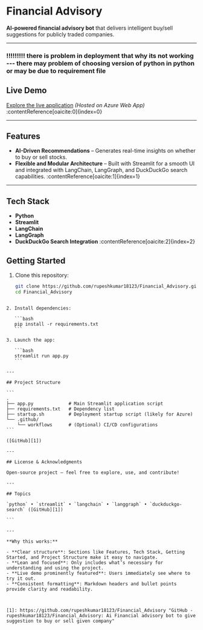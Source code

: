 
# Financial Advisory

**AI-powered financial advisory bot** that delivers intelligent buy/sell suggestions for publicly traded companies.

---
### !!!!!!!!! there is problem in deployment that why its not working --- there may problem of choosing version of python in python  or may be due to requirement file


## Live Demo

[Explore the live application](https://ai-financial-advisory-crchgje8bsb5chhg.centralindia-01.azurewebsites.net/) *(Hosted on Azure Web App)* :contentReference[oaicite:0]{index=0}

---

## Features

- **AI-Driven Recommendations** – Generates real-time insights on whether to buy or sell stocks.
- **Flexible and Modular Architecture** – Built with Streamlit for a smooth UI and integrated with LangChain, LangGraph, and DuckDuckGo search capabilities. :contentReference[oaicite:1]{index=1}

---

## Tech Stack

- **Python**
- **Streamlit**
- **LangChain**
- **LangGraph**
- **DuckDuckGo Search Integration** :contentReference[oaicite:2]{index=2}



## Getting Started

1. Clone this repository:
   ```bash
   git clone https://github.com/rupeshkumar18123/Financial_Advisory.git
   cd Financial_Advisory
````

2. Install dependencies:

   ```bash
   pip install -r requirements.txt
   ```

3. Launch the app:

   ```bash
   streamlit run app.py
   ```

---

## Project Structure

```
.
├── app.py             # Main Streamlit application script
├── requirements.txt   # Dependency list
├── startup.sh         # Deployment startup script (likely for Azure)
└── .github/
    └── workflows      # (Optional) CI/CD configurations
```

([GitHub][1])

---

## License & Acknowledgments

Open-source project — feel free to explore, use, and contribute!

---

## Topics

`python` • `streamlit` • `langchain` • `langgraph` • `duckduckgo-search` ([GitHub][1])

```

---

**Why this works:**

- **Clear structure**: Sections like Features, Tech Stack, Getting Started, and Project Structure make it easy to navigate.
- **Lean and focused**: Only includes what’s necessary for understanding and using the project.
- **Live demo prominently featured**: Users immediately see where to try it out.
- **Consistent formatting**: Markdown headers and bullet points provide clarity and readability.



[1]: https://github.com/rupeshkumar18123/Financial_Advisory "GitHub - rupeshkumar18123/Financial_Advisory: Ai Financial advisory bot to give suggestion to buy or sell given company"

